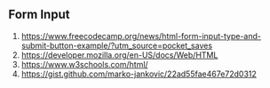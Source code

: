  
 ## Form Input
 
 1. https://www.freecodecamp.org/news/html-form-input-type-and-submit-button-example/?utm_source=pocket_saves
 2. https://developer.mozilla.org/en-US/docs/Web/HTML
 3. https://www.w3schools.com/html/
 4. https://gist.github.com/marko-jankovic/22ad55fae467e72d0312
